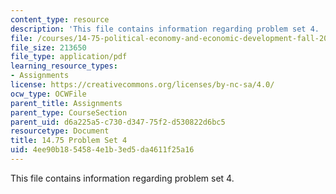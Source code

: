 ```yaml
---
content_type: resource
description: 'This file contains information regarding problem set 4.  '
file: /courses/14-75-political-economy-and-economic-development-fall-2012/4ee90b1854584e1b3ed5da4611f25a16_MIT14_75F12_ProbSet4.pdf
file_size: 213650
file_type: application/pdf
learning_resource_types:
- Assignments
license: https://creativecommons.org/licenses/by-nc-sa/4.0/
ocw_type: OCWFile
parent_title: Assignments
parent_type: CourseSection
parent_uid: d6a225a5-c730-d347-75f2-d530822d6bc5
resourcetype: Document
title: 14.75 Problem Set 4
uid: 4ee90b18-5458-4e1b-3ed5-da4611f25a16
---
```

This file contains information regarding problem set 4.  